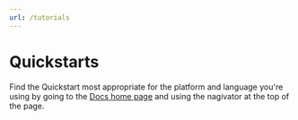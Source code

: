 ```yaml
---
url: /tutorials
---
```


# Quickstarts

Find the Quickstart most appropriate for the platform and language you're using by going to the [Docs home page](/) and using the nagivator at the top of the page.
